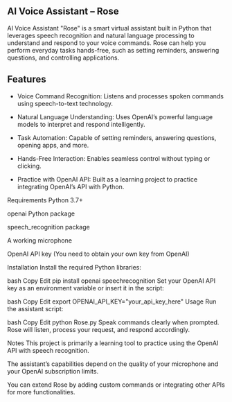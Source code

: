 ## AI Voice Assistant – Rose
AI Voice Assistant "Rose" is a smart virtual assistant built in Python that leverages speech recognition and natural language processing to understand and respond to your voice commands. Rose can help you perform everyday tasks hands-free, such as setting reminders, answering questions, and controlling applications.

## Features
- Voice Command Recognition: Listens and processes spoken commands using speech-to-text technology.

- Natural Language Understanding: Uses OpenAI’s powerful language models to interpret and respond intelligently.

- Task Automation: Capable of setting reminders, answering questions, opening apps, and more.

- Hands-Free Interaction: Enables seamless control without typing or clicking.

- Practice with OpenAI API: Built as a learning project to practice integrating OpenAI’s API with Python.

Requirements
Python 3.7+

openai Python package

speech_recognition package

A working microphone

OpenAI API key (You need to obtain your own key from OpenAI)

Installation
Install the required Python libraries:

bash
Copy
Edit
pip install openai speechrecognition
Set your OpenAI API key as an environment variable or insert it in the script:

bash
Copy
Edit
export OPENAI_API_KEY="your_api_key_here"
Usage
Run the assistant script:

bash
Copy
Edit
python Rose.py
Speak commands clearly when prompted. Rose will listen, process your request, and respond accordingly.

Notes
This project is primarily a learning tool to practice using the OpenAI API with speech recognition.

The assistant’s capabilities depend on the quality of your microphone and your OpenAI subscription limits.

You can extend Rose by adding custom commands or integrating other APIs for more functionalities.


